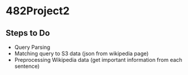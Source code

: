 # 482Project2

## Steps to Do
- Query Parsing
- Matching query to S3 data (json from wikipedia page)
- Preprocessing Wikipedia data (get important information from each sentence)

